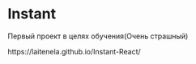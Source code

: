 # Instant
<p>Первый проект в целях обучения(Очень страшный)</p>
https://laitenela.github.io/Instant-React/
